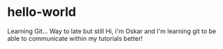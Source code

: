 # hello-world
Learning Git... Way to late but still
Hi, i'm Oskar and I'm learning git to be able to communicate within my tutorials better!
